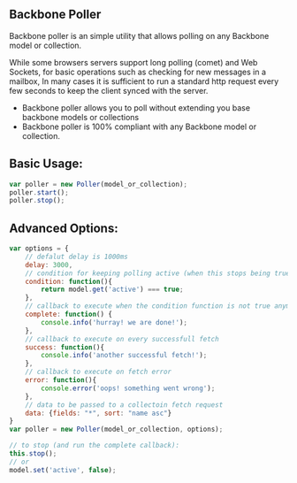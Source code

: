 Backbone Poller
----------
Backbone poller is an simple utility that allows polling on any Backbone model or collection.

While some browsers servers support long polling (comet) and Web Sockets, for basic operations such as checking for new messages in a mailbox,
In many cases it is sufficient to run a standard http request every few seconds to keep the client synced with the server.

* Backbone poller allows you to poll without extending you base backbone models or collections
* Backbone poller is 100% compliant with any Backbone model or collection.

Basic Usage:
-------
``` javascript
var poller = new Poller(model_or_collection);
poller.start();
poller.stop();
```

Advanced Options:
-------
``` javascript
var options = {
	// defalut delay is 1000ms
    delay: 3000, 
    // condition for keeping polling active (when this stops being true, polling will stop)
    condition: function(){
        return model.get('active') === true;
    },
    // callback to execute when the condition function is not true anymore, or when calling stop()
    complete: function() { 
        console.info('hurray! we are done!'); 
    },
    // callback to execute on every successfull fetch
    success: function(){ 
        console.info('another successful fetch!'); 
    },
    // callback to execute on fetch error
    error: function(){ 
        console.error('oops! something went wrong'); 
    },
    // data to be passed to a collectoin fetch request
    data: {fields: "*", sort: "name asc"}
}
var poller = new Poller(model_or_collection, options);

// to stop (and run the complete callback):
this.stop();
// or
model.set('active', false);
```